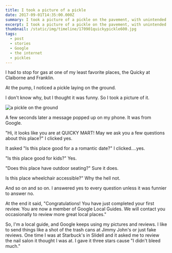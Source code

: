 ```yaml
---
title: I took a picture of a pickle
date: 2017-09-01T14:35:00.000Z
summary: I took a picture of a pickle on the pavement, with unintended consequences.  
excerpt: I took a picture of a pickle on the pavement, with unintended consequences. From the website of New Orleans-based artist David Rhoden.
thumbnail: /static/img/timeline/170901quickypickle600.jpg
tags:
  - post
  - stories
  - Google
  - the internet
  - pickles
---
```

I had to stop for gas at one of my least favorite places, the Quicky at Claiborne and Franklin.

At the pump, I noticed a pickle laying on the ground.

I don't know why, but I thought it was funny. So I took a picture of it.

![a pickle on the ground](/static/img/timeline/170901quickypickle600.jpg "a pickle on the ground")

A few seconds later a message popped up on my phone. It was from Google.

"Hi, it looks like you are at QUICKY MART! May we ask you a few questions about this place?" I clicked yes.

It asked "Is this place good for a a romantic date?" I clicked....yes.

"Is this place good for kids?" Yes.

"Does this place have outdoor seating?" Sure it does.

Is this place wheelchair accessible?" Why the hell not.

And so on and so on. I answered yes to every question unless it was funnier to answer no.

At the end it said, "Congratulations! You have just completed your first review. You are now a member of Google Local Guides. We will contact you occasionally to review more great local places."

So, I'm a local guide, and Google keeps using my pictures and reviews. I like to send things like a shot of the trash cans at Jimmy John's or just fake reviews. One time I was at Starbuck's in Slidell and it asked me to review the nail salon it thought I was at. I gave it three stars cause "I didn't bleed much."